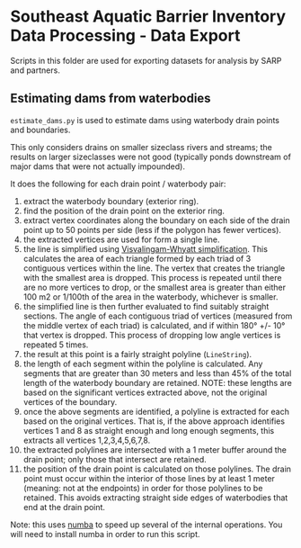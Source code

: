 # Southeast Aquatic Barrier Inventory Data Processing - Data Export

Scripts in this folder are used for exporting datasets for analysis by SARP and
partners.

## Estimating dams from waterbodies

`estimate_dams.py` is used to estimate dams using waterbody drain points and
boundaries.

This only considers drains on smaller sizeclass rivers and streams; the results
on larger sizeclasses were not good (typically ponds downstream of major dams
that were not actually impounded).

It does the following for each drain point / waterbody pair:

1. extract the waterbody boundary (exterior ring).
2. find the position of the drain point on the exterior ring.
3. extract vertex coordinates along the boundary on each side of the drain point
   up to 50 points per side (less if the polygon has fewer vertices).
4. the extracted vertices are used for form a single line.
5. the line is simplified using [Visvalingam-Whyatt simplification](https://en.wikipedia.org/wiki/Visvalingam%E2%80%93Whyatt_algorithm). This calculates the area of each triangle
   formed by each triad of 3 contiguous vertices within the line. The vertex
   that creates the triangle with the smallest area is dropped. This process is
   repeated until there are no more vertices to drop, or the smallest area is
   greater than either 100 m2 or 1/100th of the area in the waterbody, whichever
   is smaller.
6. the simplified line is then further evaluated to find suitably straight sections.
   The angle of each contiguous triad of vertices (measured from the middle vertex of each triad)
   is calculated, and if within 180° +/- 10° that vertex is dropped. This
   process of dropping low angle vertices is repeated 5 times.
7. the result at this point is a fairly straight polyline (`LineString`).
8. the length of each segment within the polyline is calculated. Any segments
   that are greater than 30 meters and less than 45% of the total length of the
   waterbody boundary are retained. NOTE: these lengths are based on the significant
   vertices extracted above, not the original vertices of the boundary.
9. once the above segments are identified, a polyline is extracted for each based
   on the original vertices. That is, if the above approach identifies vertices
   1 and 8 as straight enough and long enough segments, this extracts all vertices
   1,2,3,4,5,6,7,8.
10. the extracted polylines are intersected with a 1 meter buffer around the
    drain point; only those that intersect are retained.
11. the position of the drain point is calculated on those polylines. The drain
    point must occur within the interior of those lines by at least 1 meter
    (meaning: not at the endpoints) in order for those polylines to be retained.
    This avoids extracting straight side edges of waterbodies that end at the
    drain point.

Note: this uses [numba](http://numba.pydata.org/) to speed up several of the
internal operations. You will need to install numba in order to run this script.
